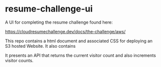 # resume-challenge-ui

A UI for completing the resume challenge found here:

https://cloudresumechallenge.dev/docs/the-challenge/aws/

This repo contains a html document and associated CSS for deploying an S3 hosted Website. It also contains 

It presents an API that returns the current visitor count and also increments visitor counts.
